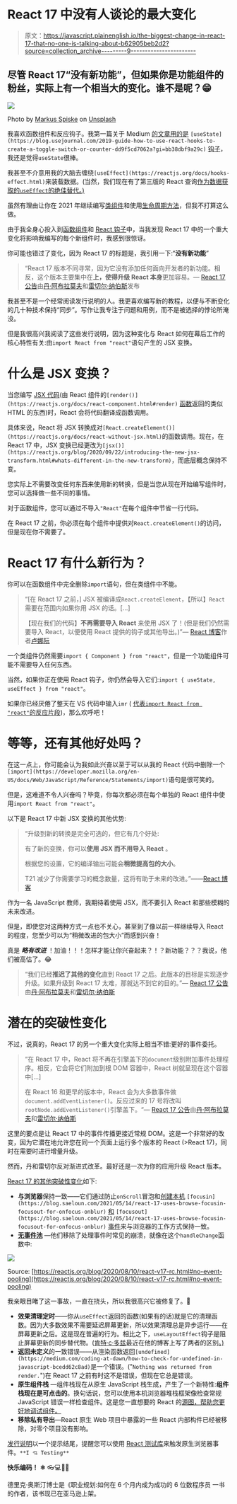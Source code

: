 # React 17 中没有人谈论的最大变化

> 原文：<https://javascript.plainenglish.io/the-biggest-change-in-react-17-that-no-one-is-talking-about-b62905beb2d2?source=collection_archive---------9----------------------->

## 尽管 React 17“没有新功能”，但如果你是功能组件的粉丝，实际上有一个相当大的变化。**谁不是呢？😁**

![](img/51a8fc669a4ffd8ab0cd6f91bbe17c24.png)

Photo by [Markus Spiske](https://unsplash.com/@markusspiske?utm_source=medium&utm_medium=referral) on [Unsplash](https://unsplash.com?utm_source=medium&utm_medium=referral)

我喜欢函数组件和反应钩子。我第一篇关于 Medium [的文章用的是](https://blog.usejournal.com/2019-guide-how-to-use-react-hooks-to-create-a-toggle-switch-or-counter-dd9f5cd7062a?gi=bb38dbf9a29c) `[useState](https://blog.usejournal.com/2019-guide-how-to-use-react-hooks-to-create-a-toggle-switch-or-counter-dd9f5cd7062a?gi=bb38dbf9a29c)` [钩子](https://blog.usejournal.com/2019-guide-how-to-use-react-hooks-to-create-a-toggle-switch-or-counter-dd9f5cd7062a?gi=bb38dbf9a29c)，我还是觉得`useState`很棒。

我甚至不介意用我的大脑去缠绕`[useEffect](https://reactjs.org/docs/hooks-effect.html)`来装载数据。(当然，我们现在有了第三版的 React 查询[作为数据获取的`useEffect`的绝佳替代。)](https://react-query.tanstack.com/)

虽然有理由让你在 2021 年继续编写[类组件](https://reactjs.org/docs/react-component.html)和使用[生命周期方法](https://reactjs.org/docs/state-and-lifecycle.html#adding-lifecycle-methods-to-a-class)，但我不打算这么做。

由于我全身心投入到[函数组件](https://reactjs.org/docs/components-and-props.html)和 [React 钩子](https://reactjs.org/docs/hooks-intro.html)中，当我发现 React 17 中的一个重大变化将影响我编写的每个新组件时，我感到很惊讶。

你可能也错过了变化，因为 React 17 的标题是，我引用一下:“**没有新功能**”

> “React 17 版本不同寻常，因为它没有添加任何面向开发者的新功能。相反，这个版本主要集中在**上，使得升级 React 本身**更加容易。— [React 17 公告](https://reactjs.org/blog/2020/10/20/react-v17.html)由[丹·阿布拉莫夫](https://medium.com/u/a3a8af6addc1?source=post_page-----b62905beb2d2--------------------------------)和[雷切尔·纳伯斯](https://medium.com/u/231a32f99c21?source=post_page-----b62905beb2d2--------------------------------)发布

我甚至不是一个经常阅读发行说明的人。我更喜欢编写新的教程，以便与不断变化的几十种技术保持“同步”。写作让我专注于问题和用例，而不是被选择的悖论所淹没。

但是我很高兴我阅读了这些发行说明，因为这种变化与 React 如何在幕后工作的核心特性有关:由`import React from "react"`语句产生的 JSX 变换。

# 什么是 JSX 变换？

当您编写 [JSX 代码](https://reactjs.org/docs/introducing-jsx.html)(由 React 组件的`[render()](https://reactjs.org/docs/react-component.html#render)` [函数](https://reactjs.org/docs/react-component.html#render)返回的类似 HTML 的东西)时，React 会将代码翻译成函数调用。

具体来说，React 将 JSX 转换成对`[React.createElement()](https://reactjs.org/docs/react-without-jsx.html)`的函数调用。现在，在 React 17 中，JSX 变换已经更改为`[jsx()](https://reactjs.org/blog/2020/09/22/introducing-the-new-jsx-transform.html#whats-different-in-the-new-transform)`，而底层概念保持不变。

您实际上不需要改变任何东西来使用新的转换，但是当您从现在开始编写组件时，您可以选择做一些不同的事情。

对于函数组件，您可以通过不导入`"React"`在每个组件中节省一行代码。

在 React 17 之前，你必须在每个组件中提供对`React.createElement()`的访问，但是现在你不需要了。

# React 17 有什么新行为？

你可以在函数组件中完全删除`import`语句，但在类组件中不能。

> “[在 React 17 之前，] JSX 被编译成`React.createElement`，【所以】`React`需要在范围内如果你用 JSX 的话。[…]
> 
> 【现在我们的代码】**不再需要导入 React** 来使用 JSX 了！(但是我们仍然需要导入 React，以便使用 React 提供的钩子或其他导出。)”— [React 博客](https://reactjs.org/blog/2020/09/22/introducing-the-new-jsx-transform.html#whats-different-in-the-new-transform)作者[卢娜阮](https://twitter.com/lunaruan)

一个类组件仍然需要`import { Component } from "react"`，但是一个功能组件可能不需要导入任何东西。

当然，如果你正在使用 React 钩子，你仍然会导入它们:`import { useState, useEffect } from "react"`。

如果你已经厌倦了整天在 VS 代码中输入`imr` ( [代表`import React from "react"`的反应片段](https://marketplace.visualstudio.com/items?itemName=xabikos.ReactSnippets))，那么欢呼吧！

# 等等，还有其他好处吗？

在这一点上，你可能会认为我如此兴奋以至于可以从我的 React 代码中删除一个`[import](https://developer.mozilla.org/en-US/docs/Web/JavaScript/Reference/Statements/import)`语句是很可笑的。

但是，这难道不令人兴奋吗？毕竟，你每次都必须在每个单独的 React 组件中使用`import React from "react"`。

以下是 React 17 中新 JSX 变换的其他优势:

> “升级到新的转换是完全可选的，但它有几个好处:
> 
> 有了新的变换，你可以**使用 JSX 而不用导入 React** 。
> 
> 根据您的设置，它的编译输出可能会**稍微提高包的大小**。
> 
> T21 减少了你需要学习的概念数量，这将有助于未来的改进。”——[React 博客](https://reactjs.org/blog/2020/09/22/introducing-the-new-jsx-transform.html#whats-a-jsx-transform)

作为一名 JavaScript 教师，我期待着使用 JSX，而不要引入 React 和那些模糊的未来改进。

但是，即使您对这两种方式一点也不关心，甚至到了像以前一样继续导入 React 的程度，您至少可以为“稍微改进的包大小”而感到兴奋！

真是 ***略有改进*** ！加油！！！怎样才能让你兴奋起来？！？新功能？？？我说，他们被高估了。😂

> “我们已经**推迟了其他的变化**直到 React 17 之后。此版本的目标是实现逐步升级。如果升级到 React 17 太难，那就达不到它的目的。”— [React 17 公告](https://reactjs.org/blog/2020/10/20/react-v17.html)由[丹·阿布拉莫夫](https://medium.com/u/a3a8af6addc1?source=post_page-----b62905beb2d2--------------------------------)和[雷切尔·纳伯斯](https://medium.com/u/231a32f99c21?source=post_page-----b62905beb2d2--------------------------------)

# 潜在的突破性变化

不过，说真的，React 17 的另一个重大变化实际上相当不错:更好的事件委托。

> “在 React 17 中，React 将不再在引擎盖下的`document`级别附加事件处理程序。相反，它会将它们附加到根 DOM 容器中，React 树就呈现在这个容器中[…]
> 
> 在 React 16 和更早的版本中，React 会为大多数事件做`document.addEventListener()`。反应过来的 17 号将改叫`rootNode.addEventListener()`引擎盖下。“— [React 17 公告](https://reactjs.org/blog/2020/10/20/react-v17.html)由[丹·阿布拉莫夫](https://medium.com/u/a3a8af6addc1?source=post_page-----b62905beb2d2--------------------------------)和[雷切尔·纳伯斯](https://medium.com/u/231a32f99c21?source=post_page-----b62905beb2d2--------------------------------)

这里的要点是让 React 17 中的事件传播更接近常规 DOM。这是一个非常好的改变，因为它潜在地允许您在同一个页面上运行多个版本的 React (>React 17)，同时在需要时进行增量升级。

然而，丹和雷切尔反对渐进式改革。最好还是一次为你的应用升级 React 版本。

[React 17 的其他突破性变化](https://reactjs.org/blog/2020/08/10/react-v17-rc.html#other-breaking-changes)如下:

*   **与浏览器**保持一致——它们通过防止`onScroll`冒泡和[创建本机](https://blog.saeloun.com/2021/05/14/react-17-uses-browse-focusin-focusout-for-onfocus-onblur) `[focusin](https://blog.saeloun.com/2021/05/14/react-17-uses-browse-focusin-focusout-for-onfocus-onblur)` [和](https://blog.saeloun.com/2021/05/14/react-17-uses-browse-focusin-focusout-for-onfocus-onblur) `[focusout](https://blog.saeloun.com/2021/05/14/react-17-uses-browse-focusin-focusout-for-onfocus-onblur)` [事件](https://blog.saeloun.com/2021/05/14/react-17-uses-browse-focusin-focusout-for-onfocus-onblur)来与浏览器的工作方式保持一致。
*   [**无事件池**](https://blog.saeloun.com/2021/07/08/react-17-event-delagation) —他们移除了处理事件时常见的崩溃，就像在这个`handleChange`函数中:

![](img/410edad94a1129a0f304ef1ce59b3600.png)

Source: [https://reactjs.org/blog/2020/08/10/react-v17-rc.html#no-event-pooling](https://reactjs.org/blog/2020/08/10/react-v17-rc.html#no-event-pooling)

我亲眼目睹了这一事故，一直在挠头，所以我很高兴它被修复了。🙏

*   **效果清理定时**——你从`useEffect`返回的函数(如果有的话)就是它的清理函数。因为大多数效果不需要延迟屏幕更新，所以效果清理总是异步运行——在屏幕更新之后。这是现在普遍的行为。相比之下，`useLayoutEffect`钩子是阻止屏幕更新的同步替代物。([肯特·c·多兹](https://medium.com/u/db72389e89d8?source=post_page-----b62905beb2d2--------------------------------)最近在他的博客上写了两者的区别[。)](https://kentcdodds.com/blog/useeffect-vs-uselayouteffect/)
*   **返回未定义**的一致错误——从渲染函数返回`[undefined](https://medium.com/coding-at-dawn/how-to-check-for-undefined-in-javascript-bcedd62c8ad)`是一个错误。("`Nothing was returned from render.`")在 React 17 之前有时这不是错误，但现在它总是错误。
*   **原生组件栈** —组件栈现在从原生 JavaScript 栈生成，产生了一个新特性:**组件栈现在是可点击的**。换句话说，您可以使用本机浏览器堆栈框架像检查常规 JavaScript 错误一样检查组件。这是您一直想要的 React 的[源图，帮助您更好地调试组件。](https://en.wikipedia.org/wiki/Minification_(programming)#Source_mapping)
*   **移除私有导出**—React 原生 Web 项目中暴露的一些 React 内部构件已经被移除，对零个项目没有影响。

[发行说明](https://reactjs.org/blog/2020/08/10/react-v17-rc.html#removing-private-exports)以一个提示结尾，提醒您可以使用 [React 测试库](https://testing-library.com/docs/dom-testing-library/api-events)来触发原生浏览器事件。`**I 💘 Testing**`

**快乐编码！** **⚛** 👓💻💯🔥

德里克·奥斯汀博士是《职业规划:如何在 6 个月内成为成功的 6 位数程序员 一书的作者，该书现已在亚马逊上架。